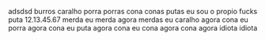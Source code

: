 adsdsd
burros
caralho
porra
porras
cona
conas
putas
eu sou o propio fucks
puta
12.13.45.67
merda eu merda agora merdas
eu caralho agora cona
eu porra agora cona
eu puta agora cona
eu cona agora cona
agora idiota idiota